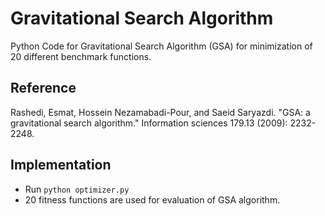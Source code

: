 #  Gravitational Search Algorithm
Python Code for Gravitational Search Algorithm (GSA) for minimization of 20 different benchmark functions.

## Reference
Rashedi, Esmat, Hossein Nezamabadi-Pour, and Saeid Saryazdi. "GSA: a gravitational search algorithm." 
Information sciences 179.13 (2009): 2232-2248.	

## Implementation
- Run `python optimizer.py`
- 20 fitness functions are used for evaluation of GSA algorithm. 
